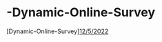 # -Dynamic-Online-Survey
[Dynamic-Online-Survey][12/5/2022](https://miro.com/app/board/uXjVP9tPLmM=/?share_link_id=695616177869)
